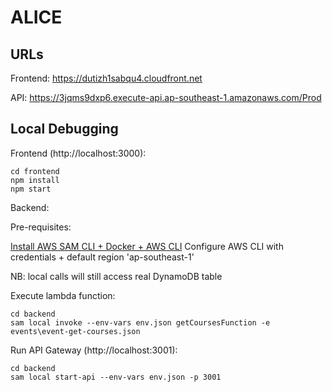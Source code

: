 # ALICE 

## URLs
Frontend: https://dutizh1sabqu4.cloudfront.net

API: https://3jqms9dxp6.execute-api.ap-southeast-1.amazonaws.com/Prod

## Local Debugging
Frontend (http://localhost:3000):
```
cd frontend
npm install
npm start
```

Backend:

Pre-requisites:

[Install AWS SAM CLI + Docker + AWS CLI](https://docs.aws.amazon.com/serverless-application-model/latest/developerguide/serverless-sam-cli-install.html)
Configure AWS CLI with credentials + default region 'ap-southeast-1'

NB: local calls will still access real DynamoDB table

Execute lambda function:
```
cd backend
sam local invoke --env-vars env.json getCoursesFunction -e events\event-get-courses.json
```

Run API Gateway (http://localhost:3001):
```
cd backend
sam local start-api --env-vars env.json -p 3001
```
